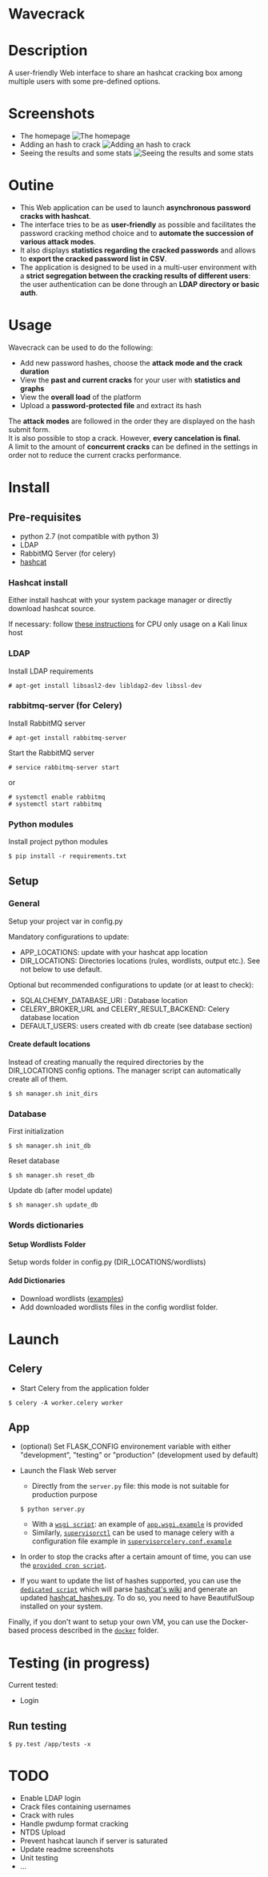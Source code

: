 Wavecrack
=========

# Description
A user-friendly Web interface to share an hashcat cracking box among multiple users with some pre-defined options.  
  
# Screenshots
* The homepage ![The homepage](screenshots/1_homepage.png?raw=true)  
* Adding an hash to crack ![Adding an hash to crack](screenshots/2_adding_an_hash.png?raw=true)  
* Seeing the results and some stats ![Seeing the results and some stats](screenshots/3_seeing_results_and_stats.png?raw=true)  
  
  
# Outine
* This Web application can be used to launch **asynchronous password cracks with hashcat**.  
* The interface tries to be as **user-friendly** as possible and facilitates the password cracking method choice and to **automate the succession of various attack modes**.  
* It also displays **statistics regarding the cracked passwords** and allows to **export the cracked password list in CSV**.  
* The application is designed to be used in a multi-user environment with a **strict segregation between the cracking results of different users**: the user authentication can be done through an **LDAP directory or basic auth**.  
  
  
# Usage
Wavecrack can be used to do the following:
* Add new password hashes, choose the **attack mode and the crack duration**
* View the **past and current cracks** for your user with **statistics and graphs**
* View the **overall load** of the platform
* Upload a **password-protected file** and extract its hash

The **attack modes** are followed in the order they are displayed on the hash submit form.  
It is also possible to stop a crack. However, **every cancelation is final.**  
A limit to the amount of **concurrent cracks** can be defined in the settings in order not to reduce the current cracks performance.  
  
# Install
## Pre-requisites
* python 2.7 (not compatible with python 3)
* LDAP
* RabbitMQ Server (for celery)
* [hashcat](https://hashcat.net/hashcat/)

### Hashcat install
Either install hashcat with your system package manager or directly download hashcat source.

If necessary:  follow [these instructions](https://bugs.kali.org/view.php?id=3432#c6062) for CPU only usage on a Kali linux host 

### LDAP
Install LDAP requirements
```
# apt-get install libsasl2-dev libldap2-dev libssl-dev 
```

### rabbitmq-server (for Celery)
Install RabbitMQ server
```
# apt-get install rabbitmq-server
```

Start the RabbitMQ server
```
# service rabbitmq-server start
```
or
```
# systemctl enable rabbitmq 
# systemctl start rabbitmq
```

### Python modules
Install project python modules
```
$ pip install -r requirements.txt
```


## Setup
### General
Setup your project var in config.py

Mandatory configurations to update:
* APP_LOCATIONS: update with your hashcat app location
* DIR_LOCATIONS: Directories locations (rules, wordlists, output etc.). See not below to use default.

Optional but recommended configurations to update (or at least to check):
* SQLALCHEMY_DATABASE_URI : Database location
* CELERY_BROKER_URL and CELERY_RESULT_BACKEND: Celery database location
* DEFAULT_USERS: users created with db create (see database section)

#### Create default locations
Instead of creating manually the required directories by the DIR_LOCATIONS config options. The manager script can automatically create all of them.

```
$ sh manager.sh init_dirs
```


### Database
First initialization

```
$ sh manager.sh init_db
```

Reset database
```
$ sh manager.sh reset_db
```

Update db (after model update)
```
$ sh manager.sh update_db
```


### Words dictionaries
#### Setup Wordlists Folder
Setup words folder in config.py (DIR_LOCATIONS/wordlists)

#### Add Dictionaries
* Download wordlists ([examples](https://hashcat.net/forum/thread-1236.html))
* Add downloaded wordlists files in the config wordlist folder.

# Launch

## Celery
* Start Celery from the application folder
```
$ celery -A worker.celery worker
```

## App
* (optional) Set FLASK_CONFIG environement variable with either "development", "testing" or "production" (development used by default)
* Launch the Flask Web server
    * Directly from the `server.py` file: this mode is not suitable for production purpose
    ```
    $ python server.py
    ```
    * With a [`wsgi script`](http://flask.pocoo.org/docs/0.10/deploying/mod_wsgi/): an example of [`app.wsgi.example`](setup_resources/app.wsgi.example) is provided
    * Similarly, [`supervisorctl`](http://supervisord.org/) can be used to manage celery with a configuration file example in [`supervisorcelery.conf.example`](setup_resources/supervisorcelery.conf.example)  
  
* In order to stop the cracks after a certain amount of time, you can use the [`provided cron script`](setup_resources/cronscript.py).
  
* If you want to update the list of hashes supported, you can use the [`dedicated script`](setup_resources/extract_hashcat_examples.py) which will parse [hashcat's wiki](https://hashcat.net/wiki/doku.php?id=example_hashes) and generate an updated [hashcat_hashes.py](cracker/hashcat_hashes.py). To do so, you need to have BeautifulSoup installed on your system.

Finally, if you don't want to setup your own VM, you can use the Docker-based process described in the [`docker`](Docker/) folder.  


# Testing (in progress)

Current tested:
* Login

## Run testing
```
$ py.test /app/tests -x
```

# TODO
* Enable LDAP login
* Crack files containing usernames
* Crack with rules
* Handle pwdump format cracking
* NTDS Upload
* Prevent hashcat launch if server is saturated
* Update readme screenshots
* Unit testing
* ...